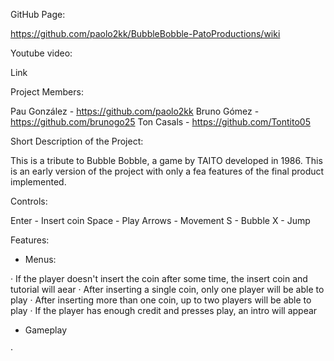 GitHub Page:

https://github.com/paolo2kk/BubbleBobble-PatoProductions/wiki


Youtube video:

Link

Project Members:

Pau González	- https://github.com/paolo2kk
Bruno Gómez	- https://github.com/brunogo25
Ton Casals	- https://github.com/Tontito05

Short Description of the Project:

This is a tribute to Bubble Bobble, a game by TAITO developed in 1986.
This is an early version of the project with only a fea features of the final product implemented.

Controls:

Enter	- Insert coin
Space	- Play
Arrows	- Movement
S	- Bubble
X	- Jump

Features:

- Menus:

· If the player doesn't insert the coin after some time, the insert coin and tutorial will aear
· After inserting a single coin, only one player will be able to play
· After inserting more than one coin, up to two players will be able to play
· If the player has enough credit and presses play, an intro will appear

- Gameplay

·
